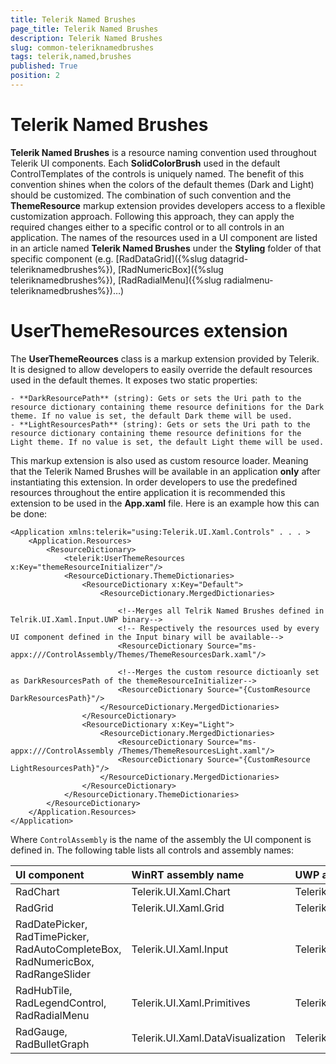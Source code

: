 ```yaml
---
title: Telerik Named Brushes
page_title: Telerik Named Brushes
description: Telerik Named Brushes
slug: common-teleriknamedbrushes
tags: telerik,named,brushes
published: True
position: 2
---
```


# Telerik Named Brushes

**Telerik Named Brushes** is a resource naming convention used throughout Telerik UI components. Each **SolidColorBrush** used in the default ControlTemplates of the controls is uniquely named. The benefit of this convention shines when the colors of the default themes (Dark and Light) should be customized. The combination of such convention and the **ThemeResource** markup extension provides developers access to a flexible customization approach. Following this approach, they can apply the required changes either to a specific control or to all controls in an application. The names of the resources used in a UI component are listed in an article named **Telerik Named Brushes** under the **Styling** folder of that specific component (e.g. [RadDataGrid]({%slug datagrid-teleriknamedbrushes%}), [RadNumericBox]({%slug teleriknamedbrushes%}), [RadRadialMenu]({%slug radialmenu-teleriknamedbrushes%})…)

# UserThemeResources extension

The **UserThemeReources** class is a markup extension provided by Telerik. It is designed to allow developers to easily override the default resources used in the default themes. It exposes two static properties:

	- **DarkResourcePath** (string): Gets or sets the Uri path to the resource dictionary containing theme resource definitions for the Dark theme. If no value is set, the default Dark theme will be used.
	- **LightResourcesPath** (string): Gets or sets the Uri path to the resource dictionary containing theme resource definitions for the Light theme. If no value is set, the default Light theme will be used.
	
This markup extension is also used as custom resource loader. Meaning that the Telerik Named Brushes will be available in an application **only** after instantiating this extension. In order developers to use the predefined resources throughout the entire application it is recommended this extension to be used in the **App.xaml** file. Here is an example how this can be done:

	<Application xmlns:telerik="using:Telerik.UI.Xaml.Controls" . . . >
		<Application.Resources>
			<ResourceDictionary>
				<telerik:UserThemeResources x:Key="themeResourceInitializer"/>
				<ResourceDictionary.ThemeDictionaries>
					<ResourceDictionary x:Key="Default">
						<ResourceDictionary.MergedDictionaries>

							<!--Merges all Telrik Named Brushes defined in Telrik.UI.Xaml.Input.UWP binary-->
							<!-- Respectively the resources used by every UI component defined in the Input binary will be available-->
							<ResourceDictionary Source="ms-appx:///ControlAssembly/Themes/ThemeResourcesDark.xaml"/>

							<!--Merges the custom resource dictioanly set as DarkResourcesPath of the themeResourceInitializer-->
							<ResourceDictionary Source="{CustomResource DarkResourcesPath}"/>
						</ResourceDictionary.MergedDictionaries>
					</ResourceDictionary>
					<ResourceDictionary x:Key="Light">
						<ResourceDictionary.MergedDictionaries>
							<ResourceDictionary Source="ms-appx:///ControlAssembly /Themes/ThemeResourcesLight.xaml"/>
							<ResourceDictionary Source="{CustomResource LightResourcesPath}"/>
						</ResourceDictionary.MergedDictionaries>
					</ResourceDictionary>
				</ResourceDictionary.ThemeDictionaries>
			</ResourceDictionary>
		</Application.Resources>
	</Application>

Where `ControlAssembly` is the name of the assembly the UI component is defined in. The following table lists all controls and assembly names:

|**UI component**|**WinRT** assembly name|**UWP** assembly name|
|:-|:-|:-|
|RadChart|Telerik.UI.Xaml.Chart|Telerik.UI.Xaml.Chart.UWP|
|RadGrid|Telerik.UI.Xaml.Grid|Telerik.UI.Xaml.Grid.UWP|
|RadDatePicker, RadTimePicker, RadAutoCompleteBox, RadNumericBox, RadRangeSlider|Telerik.UI.Xaml.Input|Telerik.UI.Xaml.Input.UWP|
|RadHubTile, RadLegendControl, RadRadialMenu|Telerik.UI.Xaml.Primitives|Telerik.UI.Xaml.Primitives.UWP|
|RadGauge, RadBulletGraph|Telerik.UI.Xaml.DataVisualization|Telerik.UI.Xaml.DataVisualization.UWP|
